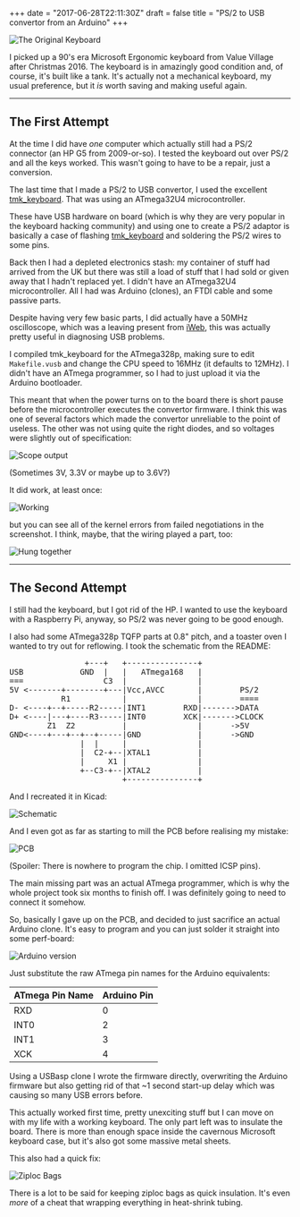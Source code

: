 +++
date = "2017-06-28T22:11:30Z"
draft = false
title = "PS/2 to USB convertor from an Arduino"
+++

![The Original Keyboard](/img/ps2usb/keyboard.jpg)

I picked up a 90's era Microsoft Ergonomic keyboard from Value Village after
Christmas 2016. The keyboard is in amazingly good condition and, of course,
it's built like a tank. It's actually not a mechanical keyboard, my usual
preference, but it *is* worth saving and making useful again.
<!--more-->

---

## The First Attempt

At the time I did have _one_ computer which actually still had a PS/2 connector
(an HP G5 from 2009-or-so). I tested the keyboard out over PS/2 and all the
keys worked. This wasn't going to have to be a repair, just a conversion.

The last time that I made a PS/2 to USB convertor, I used the excellent
[tmk\_keyboard][].  That was using an ATmega32U4 microcontroller.

These have
USB hardware on board (which is why they are very popular in the keyboard
hacking community) and using one to create a PS/2 adaptor is basically a case
of flashing [tmk\_keyboard][] and soldering the PS/2 wires to some pins.

Back then I had a depleted electronics stash: my container of stuff had arrived
from the UK but there was still a load of stuff that I had sold or given away
that I hadn't replaced yet. I didn't have an ATmega32U4 microcontroller. All I
had was Arduino (clones), an FTDI cable and some passive parts.

Despite having very few basic parts, I did actually have a 50MHz oscilloscope,
which was a leaving present from [iWeb][], this was actually pretty useful in
diagnosing USB problems.

I compiled tmk\_keyboard for the ATmega328p, making sure to edit
`Makefile.vusb` and change the CPU speed to 16MHz (it defaults to 12MHz). I
didn't have an ATmega programmer, so I had to just upload it via the Arduino
bootloader.

This meant that when the power turns on to the board there is short pause
before the microcontroller executes the convertor firmware. I think this was
one of several factors which made the convertor unreliable to the point of
useless. The other was not using quite the right diodes, and so voltages were
slightly out of specification:

![Scope output](/img/ps2usb/scope.jpg)

(Sometimes 3V, 3.3V or maybe up to 3.6V?)

It did work, at least once:

![Working](/img/ps2usb/screenshot.jpg)

but you can see all of the kernel errors from failed negotiations in the
screenshot. I think, maybe, that the wiring played a part, too:

![Hung together](/img/ps2usb/clips.jpg)

---

## The Second Attempt

I still had the keyboard, but I got rid of the HP. I wanted to use the keyboard
with a Raspberry Pi, anyway, so PS/2 was never going to be good enough.

I also had some ATmega328p TQFP parts at 0.8" pitch, and a toaster oven I
wanted to try out for reflowing. I took the schematic from the README:

<pre>
                +---+   +---------------+
USB            GND  |   |   ATmega168   |
===                 C3  |               |
5V <-------+--------+---|Vcc,AVCC       |        PS/2
           R1           |               |        ====
D- <----+--+-----R2-----|INT1        RXD|------->DATA
D+ <----|---+----R3-----|INT0        XCK|------->CLOCK
        Z1  Z2          |               |      ->5V
GND<----+---+--+--+-----|GND            |      ->GND
               |  |     |               |
               |  C2-+--|XTAL1          |
               |     X1 |               |
               +--C3-+--|XTAL2          |
                        +---------------+
</pre>

And I recreated it in Kicad:

![Schematic](/img/ps2usb/schematic.png)

And I even got as far as starting to mill the PCB before realising my mistake:

![PCB](/img/ps2usb/pcb.png)

(Spoiler: There is nowhere to program the chip. I omitted ICSP pins).

The main missing part was an actual ATmega programmer, which is why the whole
project took six months to finish off. I was definitely going to need to
connect it somehow.

So, basically I gave up on the PCB, and decided to just sacrifice an actual
Arduino clone. It's easy to program and you can just solder it straight into
some perf-board:

![Arduino version](/img/ps2usb/arduino.jpg)

Just substitute the raw ATmega pin names for the Arduino equivalents:

 ATmega Pin Name | Arduino Pin
-----------------|-------------
 RXD             | 0
 INT0            | 2
 INT1            | 3
 XCK             | 4

Using a USBasp clone I wrote the firmware directly, overwriting the Arduino
firmware but also getting rid of that ~1 second start-up delay which was
causing so many USB errors before.

This actually worked first time, pretty unexciting stuff but I can move on with
my life with a working keyboard. The only part left was to insulate the board.
There is more than enough space inside the cavernous Microsoft keyboard case,
but it's also got some massive metal sheets.

This also had a quick fix:

![Ziploc Bags](/img/ps2usb/bag.jpg)

There is a lot to be said for keeping ziploc bags as quick insulation. It's
even _more_ of a cheat that wrapping everything in heat-shrink tubing.

[tmk\_keyboard]: https://github.com/tmk/tmk_keyboard/tree/master/converter/ps2_usb
[iWeb]: https://www.iweb.co.uk/
